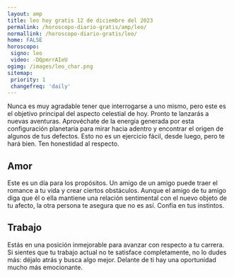 ```yaml
---
layout: amp
title: leo hoy gratis 12 de diciembre del 2023 
permalink: /horoscopo-diario-gratis/amp/leo/
normallink: /horoscopo-diario-gratis/leo/
home: FALSE
horoscopo:
 signo: leo
 video: -DQpmrrAIeU
ogimg: /images/leo_char.png
sitemap:
 priority: 1
 changefreq: 'daily'
---
```



Nunca es muy agradable tener que interrogarse a uno mismo, pero este es el objetivo principal del aspecto celestial de hoy. Pronto te lanzarás a nuevas aventuras. Aprovéchate de la energía generada por esta configuración planetaria para mirar hacia adentro y encontrar el origen de algunos de tus defectos. Esto no es un ejercicio fácil, desde luego, pero te hará bien. Ten honestidad al respecto.

## Amor

Este es un día para los propósitos. Un amigo de un amigo puede traer el romance a tu vida y crear ciertos obstáculos. Aunque el amigo de tu amigo diga que él o ella mantiene una relación sentimental con el nuevo objeto de tu afecto, la otra persona te asegura que no es así. Confía en tus instintos.

## Trabajo

Estás en una posición inmejorable para avanzar con respecto a tu carrera. Si sientes que tu trabajo actual no te satisface completamente, no lo dudes más: déjalo atrás y busca algo mejor. Delante de ti hay una oportunidad mucho más emocionante.